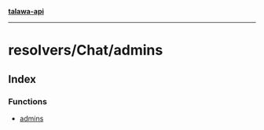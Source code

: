 [**talawa-api**](../../../README.md)

***

# resolvers/Chat/admins

## Index

### Functions

- [admins](functions/admins.md)
